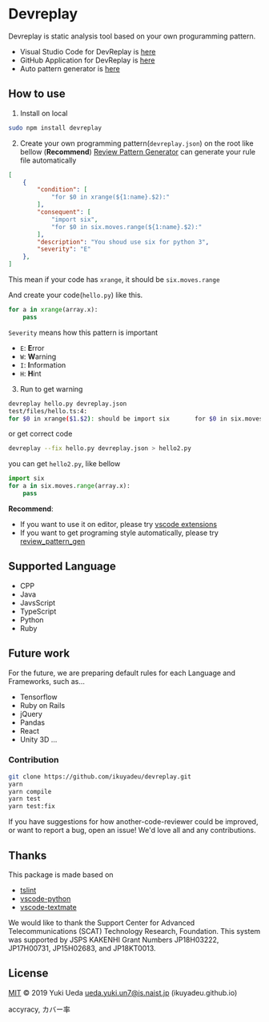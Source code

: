 # Devreplay

Devreplay is static analysis tool based on your own proguramming pattern.
* Visual Studio Code for DevReplay is [here](https://marketplace.visualstudio.com/items?itemName=Ikuyadeu.devreplay)
* GitHub Application for DevReplay is [here](https://github.com/marketplace/dev-replay)
* Auto pattern generator is [here](https://github.com/Ikuyadeu/review_pattern_gen)

## How to use

1. Install on local

```sh
sudo npm install devreplay
```

2. Create your own programming pattern(`devreplay.json`) on the root like bellow
(**Recommend**) [Review Pattern Generator](https://github.com/Ikuyadeu/review_pattern_gen) can generate your rule file automatically
```json
[
    {
        "condition": [
            "for $0 in xrange(${1:name}.$2):"
        ],
        "consequent": [
            "import six",
            "for $0 in six.moves.range(${1:name}.$2):"
        ],
        "description": "You shoud use six for python 3",
        "severity": "E"
    },
]
```
This mean if your code has `xrange`, it should be `six.moves.range`

And create your code(`hello.py`) like this.
```python
for a in xrange(array.x):
    pass
```

`Severity` means how this pattern is important
* `E`: **E**rror
* `W`: **W**arning
* `I`: **I**nformation
* `H`: **H**int

3. Run to get warning
```sh
devreplay hello.py devreplay.json
test/files/hello.ts:4:
for $0 in xrange($1.$2): should be import six       for $0 in six.moves.range($1.$2):
```
or get correct code
```sh
devreplay --fix hello.py devreplay.json > hello2.py
```
you can get `hello2.py`, like bellow

```python
import six
for a in six.moves.range(array.x):
    pass
```

**Recommend**: 
* If you want to use it on editor, please try [vscode extensions](https://marketplace.visualstudio.com/items?itemName=Ikuyadeu.devreplay)
* If you want to get programing style automatically, please try [review_pattern_gen](https://github.com/Ikuyadeu/review_pattern_gen/tree/master)


## Supported Language

* CPP
* Java
* JavsScript
* TypeScript
* Python
* Ruby

## Future work
For the future, we are preparing default rules for each Language and Frameworks, such as...

* Tensorflow
* Ruby on Rails
* jQuery
* Pandas
* React
* Unity 3D
...

### Contribution

```sh
git clone https://github.com/ikuyadeu/devreplay.git
yarn
yarn compile
yarn test
yarn test:fix
```

If you have suggestions for how another-code-reviewer could be improved, or want to report a bug, open an issue! We'd love all and any contributions.

## Thanks

This package is made based on
* [tslint](https://palantir.github.io/tslint/)
* [vscode-python](https://github.com/Microsoft/vscode-python/blob/master/src/client/language/tokenizer.ts)
* [vscode-textmate](https://github.com/microsoft/vscode-textmate)

We would like to thank the Support Center for Advanced Telecommunications (SCAT) Technology Research, Foundation.
This system was supported by JSPS KAKENHI Grant Numbers JP18H03222, JP17H00731, JP15H02683, and JP18KT0013.

## License

[MIT](LICENSE) © 2019 Yuki Ueda <ueda.yuki.un7@is.naist.jp> (ikuyadeu.github.io)



accyracy, カバー率